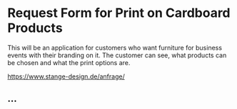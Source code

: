 # Request Form for Print on Cardboard Products
This will be an application for customers who want furniture for business events with their branding on it. 
The customer can see, what products can be chosen and what the print options are.

https://www.stange-design.de/anfrage/

## ...


